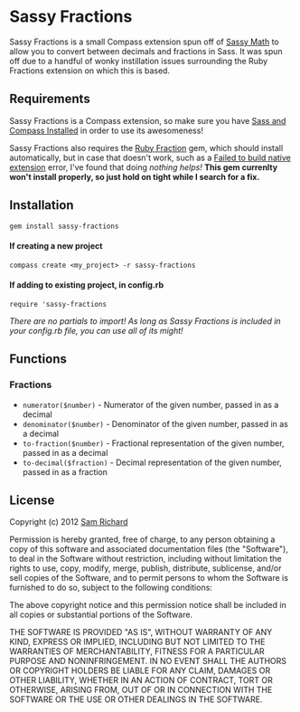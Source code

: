 # Sassy Fractions

Sassy Fractions is a small Compass extension spun off of [Sassy Math](https://github.com/scottkellum/Sassy-math) to allow you to convert between decimals and fractions in Sass. It was spun off due to a handful of wonky instillation issues surrounding the Ruby Fractions extension on which this is based.

## Requirements

Sassy Fractions is a Compass extension, so make sure you have [Sass and Compass Installed](http://compass-style.org/install/) in order to use its awesomeness!

Sassy Fractions also requires the [Ruby Fraction](https://github.com/clord/fraction) gem, which should install automatically, but in case that doesn't work, such as a [Failed to build native extension](https://github.com/clord/fraction/issues/3) error, I've found that doing *nothing helps!* **This gem currenlty won't install properly, so just hold on tight while I search for a fix.**

## Installation

`gem install sassy-fractions`

#### If creating a new project
`compass create <my_project> -r sassy-fractions`

#### If adding to existing project, in config.rb
`require 'sassy-fractions`

*There are no partials to import! As long as Sassy Fractions is included in your config.rb file, you can use all of its might!*

## Functions

### Fractions
* `numerator($number)` - Numerator of the given number, passed in as a decimal
* `denominator($number)` - Denominator of the given number, passed in as a decimal
* `to-fraction($number)` - Fractional representation of the given number, passed in as a decimal
* `to-decimal($fraction)` - Decimal representation of the given number, passed in as a fraction

## License

Copyright (c) 2012 [Sam Richard](https://github.com/Snugug)

Permission is hereby granted, free of charge, to any person obtaining a copy of this software and associated documentation files (the "Software"), to deal in the Software without restriction, including without limitation the rights to use, copy, modify, merge, publish, distribute, sublicense, and/or sell copies of the Software, and to permit persons to whom the Software is furnished to do so, subject to the following conditions:

The above copyright notice and this permission notice shall be included in all copies or substantial portions of the Software.

THE SOFTWARE IS PROVIDED "AS IS", WITHOUT WARRANTY OF ANY KIND, EXPRESS OR IMPLIED, INCLUDING BUT NOT LIMITED TO THE WARRANTIES OF MERCHANTABILITY, FITNESS FOR A PARTICULAR PURPOSE AND NONINFRINGEMENT. IN NO EVENT SHALL THE AUTHORS OR COPYRIGHT HOLDERS BE LIABLE FOR ANY CLAIM, DAMAGES OR OTHER LIABILITY, WHETHER IN AN ACTION OF CONTRACT, TORT OR OTHERWISE, ARISING FROM, OUT OF OR IN CONNECTION WITH THE SOFTWARE OR THE USE OR OTHER DEALINGS IN THE SOFTWARE. 